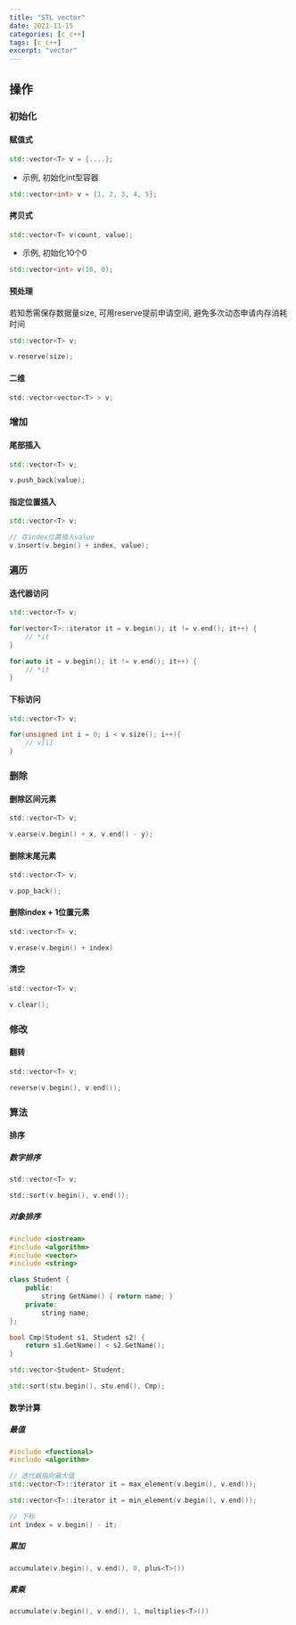 ```yaml
---
title: "STL vector"
date: 2021-11-15
categories: [c_c++]
tags: [c_c++]
excerpt: "vector"
---
```


## 操作

### 初始化

#### 赋值式

```c++
std::vector<T> v = {....};
```

- 示例, 初始化int型容器

```c++
std::vector<int> v = {1, 2, 3, 4, 5};
```

#### 拷贝式

```c++
std::vector<T> v(count, value);
```

- 示例, 初始化10个0

```c++ 
std::vector<int> v(10, 0);
```

#### 预处理

若知悉需保存数据量size, 可用reserve提前申请空间, 避免多次动态申请内存消耗时间

```c++
std::vector<T> v;

v.reserve(size);
```

#### 二维

```c
std::vector<vector<T> > v;
```

### 增加

#### 尾部插入

```c++
std::vector<T> v;

v.push_back(value);
```

#### 指定位置插入

```c++
std::vector<T> v;

// 在index位置插入value
v.insert(v.begin() + index, value);
```

### 遍历

#### 迭代器访问

```c++
std::vector<T> v;

for(vector<T>::iterator it = v.begin(); it != v.end(); it++) {
    // *it
}

for(auto it = v.begin(); it != v.end(); it++) {
    // *it
}
```

#### 下标访问

```c++
std::vector<T> v;

for(unsigned int i = 0; i < v.size(); i++){
    // v[i]
}
```

### 删除

#### 删除区间元素

```c
std::vector<T> v;

v.earse(v.begin() + x, v.end() - y);
```

#### 删除末尾元素

```c
std::vector<T> v;

v.pop_back();
```

#### 删除index + 1位置元素

```c
std::vector<T> v;

v.erase(v.begin() + index)
```

#### 清空

```c
std::vector<T> v;

v.clear();
```

### 修改

#### 翻转

```c
std::vector<T> v;

reverse(v.begin(), v.end());
```

### 算法

#### 排序

##### 数字排序

```c
std::vector<T> v;

std::sort(v.begin(), v.end());
```

##### 对象排序

```c++
#include <iostream>
#include <algorithm>
#include <vector>
#include <string>

class Student {
    public:
        string GetName() { return name; }
    private:
        string name;
};

bool Cmp(Student s1, Student s2) {
    return s1.GetName() < s2.GetName();
}

std::vector<Student> Student;

std::sort(stu.begin(), stu.end(), Cmp);
```

#### 数学计算

##### 最值

```c++
#include <functional>
#include <algorithm>

// 迭代器指向最大值
std::vector<T>::iterator it = max_element(v.begin(), v.end());

std::vector<T>::iterator it = min_element(v.begin(), v.end());

// 下标
int index = v.begin() - it;
```

##### 累加

```c++
accumulate(v.begin(), v.end(), 0, plus<T>())
```

##### 累乘

```c++
accumulate(v.begin(), v.end(), 1, multiplies<T>())
```

